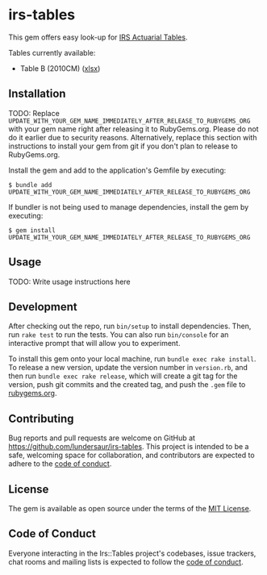# irs-tables

This gem offers easy look-up for [IRS Actuarial Tables](https://www.irs.gov/retirement-plans/actuarial-tables).

Tables currently available:
* Table B (2010CM) ([xlsx](https://www.irs.gov/pub/irs-tege/table-b-final.xlsx))

## Installation

TODO: Replace `UPDATE_WITH_YOUR_GEM_NAME_IMMEDIATELY_AFTER_RELEASE_TO_RUBYGEMS_ORG` with your gem name right after releasing it to RubyGems.org. Please do not do it earlier due to security reasons. Alternatively, replace this section with instructions to install your gem from git if you don't plan to release to RubyGems.org.

Install the gem and add to the application's Gemfile by executing:

    $ bundle add UPDATE_WITH_YOUR_GEM_NAME_IMMEDIATELY_AFTER_RELEASE_TO_RUBYGEMS_ORG

If bundler is not being used to manage dependencies, install the gem by executing:

    $ gem install UPDATE_WITH_YOUR_GEM_NAME_IMMEDIATELY_AFTER_RELEASE_TO_RUBYGEMS_ORG

## Usage

TODO: Write usage instructions here

## Development

After checking out the repo, run `bin/setup` to install dependencies. Then, run `rake test` to run the tests. You can also run `bin/console` for an interactive prompt that will allow you to experiment.

To install this gem onto your local machine, run `bundle exec rake install`. To release a new version, update the version number in `version.rb`, and then run `bundle exec rake release`, which will create a git tag for the version, push git commits and the created tag, and push the `.gem` file to [rubygems.org](https://rubygems.org).

## Contributing

Bug reports and pull requests are welcome on GitHub at https://github.com/lundersaur/irs-tables. This project is intended to be a safe, welcoming space for collaboration, and contributors are expected to adhere to the [code of conduct](https://github.com/lundersaur/irs-tables/blob/main/CODE_OF_CONDUCT.md).

## License

The gem is available as open source under the terms of the [MIT License](https://opensource.org/licenses/MIT).

## Code of Conduct

Everyone interacting in the Irs::Tables project's codebases, issue trackers, chat rooms and mailing lists is expected to follow the [code of conduct](https://github.com/lundersaur/irs-tables/blob/main/CODE_OF_CONDUCT.md).
